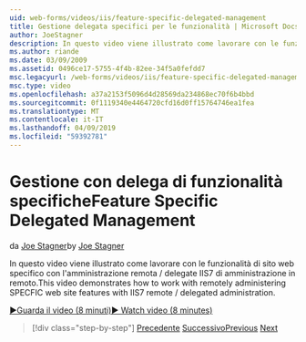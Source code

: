 ```yaml
---
uid: web-forms/videos/iis/feature-specific-delegated-management
title: Gestione delegata specifici per le funzionalità | Microsoft Docs
author: JoeStagner
description: In questo video viene illustrato come lavorare con le funzionalità di sito web specifico con l'amministrazione remota / delegate IIS7 di amministrazione in remoto.
ms.author: riande
ms.date: 03/09/2009
ms.assetid: 0496ce17-5755-4f4b-82ee-34f5a0fefdd7
msc.legacyurl: /web-forms/videos/iis/feature-specific-delegated-management
msc.type: video
ms.openlocfilehash: a37a2153f5096d4d28569da234868ec70f6b4bbd
ms.sourcegitcommit: 0f1119340e4464720cfd16d0ff15764746ea1fea
ms.translationtype: MT
ms.contentlocale: it-IT
ms.lasthandoff: 04/09/2019
ms.locfileid: "59392781"
---
```

# <a name="feature-specific-delegated-management"></a><span data-ttu-id="932d2-103">Gestione con delega di funzionalità specifiche</span><span class="sxs-lookup"><span data-stu-id="932d2-103">Feature Specific Delegated Management</span></span>

<span data-ttu-id="932d2-104">da [Joe Stagner](https://github.com/JoeStagner)</span><span class="sxs-lookup"><span data-stu-id="932d2-104">by [Joe Stagner](https://github.com/JoeStagner)</span></span>

<span data-ttu-id="932d2-105">In questo video viene illustrato come lavorare con le funzionalità di sito web specifico con l'amministrazione remota / delegate IIS7 di amministrazione in remoto.</span><span class="sxs-lookup"><span data-stu-id="932d2-105">This video demonstrates how to work with remotely administering SPECFIC web site features with IIS7 remote / delegated administration.</span></span>

[<span data-ttu-id="932d2-106">&#9654;Guarda il video (8 minuti)</span><span class="sxs-lookup"><span data-stu-id="932d2-106">&#9654; Watch video (8 minutes)</span></span>](https://channel9.msdn.com/Blogs/ASP-NET-Site-Videos/feature-specific-delegated-management)

> [!div class="step-by-step"]
> <span data-ttu-id="932d2-107">[Precedente](working-with-iis7-deligated-admin.md)
> [Successivo](troubleshooting-production-aspnet-apps.md)</span><span class="sxs-lookup"><span data-stu-id="932d2-107">[Previous](working-with-iis7-deligated-admin.md)
[Next](troubleshooting-production-aspnet-apps.md)</span></span>
